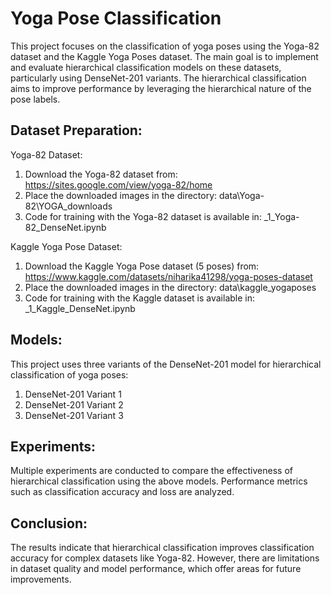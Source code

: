 Yoga Pose Classification
========================

This project focuses on the classification of yoga poses using the Yoga-82 dataset and the Kaggle Yoga Poses dataset. The main goal is to implement and evaluate hierarchical classification models on these datasets, particularly using DenseNet-201 variants. The hierarchical classification aims to improve performance by leveraging the hierarchical nature of the pose labels.

Dataset Preparation:
--------------------

Yoga-82 Dataset:
1. Download the Yoga-82 dataset from: https://sites.google.com/view/yoga-82/home
2. Place the downloaded images in the directory: data\Yoga-82\YOGA_downloads
3. Code for training with the Yoga-82 dataset is available in: _1_Yoga-82_DenseNet.ipynb

Kaggle Yoga Pose Dataset:
1. Download the Kaggle Yoga Pose dataset (5 poses) from: https://www.kaggle.com/datasets/niharika41298/yoga-poses-dataset
2. Place the downloaded images in the directory: data\kaggle_yogaposes
3. Code for training with the Kaggle dataset is available in: _1_Kaggle_DenseNet.ipynb

Models:
-------
This project uses three variants of the DenseNet-201 model for hierarchical classification of yoga poses:
1. DenseNet-201 Variant 1
2. DenseNet-201 Variant 2
3. DenseNet-201 Variant 3

Experiments:
------------
Multiple experiments are conducted to compare the effectiveness of hierarchical classification using the above models. Performance metrics such as classification accuracy and loss are analyzed.

Conclusion:
-----------
The results indicate that hierarchical classification improves classification accuracy for complex datasets like Yoga-82. However, there are limitations in dataset quality and model performance, which offer areas for future improvements.
